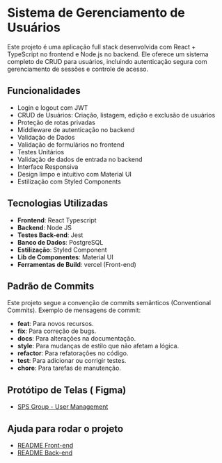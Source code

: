 # Sistema de Gerenciamento de Usuários

Este projeto é uma aplicação full stack desenvolvida com React + TypeScript no frontend e Node.js no backend. Ele oferece um sistema completo de CRUD para usuários, incluindo autenticação segura com gerenciamento de sessões e controle de acesso.

## Funcionalidades

- Login e logout com JWT
- CRUD de Usuários: Criação, listagem, edição e exclusão de usuários
- Proteção de rotas privadas
- Middleware de autenticação no backend
- Validação de Dados
- Validação de formulários no frontend
- Testes Unitários
- Validação de dados de entrada no backend
- Interface Responsiva
- Design limpo e intuitivo com Material UI
- Estilização com Styled Components

## Tecnologias Utilizadas

- **Frontend**: React Typescript
- **Backend**: Node JS
- **Testes Back-end**: Jest
- **Banco de Dados**: PostgreSQL
- **Estilização**: Styled Component
- **Lib de Componentes**: Material UI
- **Ferramentas de Build**: vercel (Front-end)

## Padrão de Commits

Este projeto segue a convenção de commits semânticos (Conventional Commits). Exemplo de mensagens de commit:

- **feat**: Para novos recursos.
- **fix**: Para correção de bugs.
- **docs**: Para alterações na documentação.
- **style**: Para mudanças de estilo que não afetam a lógica.
- **refactor**: Para refatorações no código.
- **test**: Para adicionar ou corrigir testes.
- **chore**: Para tarefas de manutenção.

## Protótipo de Telas ( Figma)

- [SPS Group - User Management](https://www.figma.com/design/ShgYKbYSNpeU5t9iLZ1eBo/SPS-Group---User-Management?node-id=0-1&t=ul7UIYHyJEI2D2JY-1)

## Ajuda para rodar o projeto

- [README Front-end](https://github.com/evilyn-cordeiro/user-management/blob/master/frontend/README.md)
- [README Back-end](https://github.com/evilyn-cordeiro/user-management/blob/master/backend/README.md)
